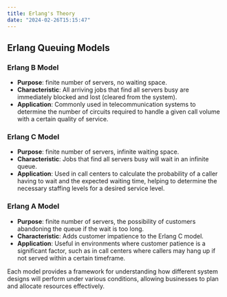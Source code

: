 ```yaml
---
title: Erlang's Theory
date: "2024-02-26T15:15:47"
---
```

## Erlang Queuing Models

### Erlang B Model
- **Purpose**: finite number of servers, no waiting space.
- **Characteristic**: All arriving jobs that find all servers busy are immediately blocked and lost (cleared from the system).
- **Application**: Commonly used in telecommunication systems to determine the number of circuits required to handle a given call volume with a certain quality of service.

### Erlang C Model
- **Purpose**: finite number of servers, infinite waiting space.
- **Characteristic**: Jobs that find all servers busy will wait in an infinite queue.
- **Application**: Used in call centers to calculate the probability of a caller having to wait and the expected waiting time, helping to determine the necessary staffing levels for a desired service level.

### Erlang A Model
- **Purpose**: finite number of servers, the possibility of customers abandoning the queue if the wait is too long.
- **Characteristic**: Adds customer impatience to the Erlang C model.
- **Application**: Useful in environments where customer patience is a significant factor, such as in call centers where callers may hang up if not served within a certain timeframe.

Each model provides a framework for understanding how different system designs will perform under various conditions, allowing businesses to plan and allocate resources effectively.
